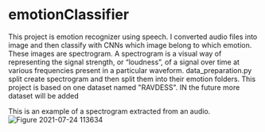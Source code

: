 # emotionClassifier
This project is emotion recognizer using speech. I converted audio files into image and then classify with CNNs which image belong to which emotion. These images are spectrogram. A spectrogram is a visual way of representing the signal strength, or “loudness”, of a signal over time at various frequencies present in a particular waveform.
data_preparation.py split create spectrogram and then split them into their emotion folders. This project is based on one dataset named "RAVDESS". IN the future more dataset will be added

This is an example of a spectrogram extracted from an audio.
![Figure 2021-07-24 113634](https://user-images.githubusercontent.com/30193869/127100952-dff88ead-f027-43fb-a61a-567280e79f81.png)

